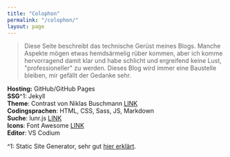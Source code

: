```yaml
---
title: "Colophon"
permalink: "/colophon/"
layout: page
---
```


> Diese Seite beschreibt das technische Gerüst meines Blogs. Manche Aspekte mögen etwas hemdsärmelig rüber kommen, aber ich komme hervorragend damit klar und habe schlicht und ergreifend keine Lust, "professioneller" zu werden. Dieses Blog wird immer eine Baustelle bleiben, mir gefällt der Gedanke sehr.

**Hosting:** GitHub/GitHub Pages  
**SSG**^1: Jekyll  
**Theme**: Contrast von Niklas Buschmann [LINK](https://github.com/niklasbuschmann/contrast)  
**Codingsprachen**: HTML, CSS, Sass, JS, Markdown  
**Suche**: lunr.js [LINK](https://learn.cloudcannon.com/jekyll/jekyll-search-using-lunr-js/)  
**Icons**: Font Awesome [LINK](https://fontawesome.com)  
**Editor**: VS Codium  

^1: Static Site Generator, sehr gut [hier erklärt](https://kinsta.com/de/docs/statisches-seiten-hosting/statische-seiten-erste-schritte/statische-seite-generatoren/).